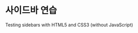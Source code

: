 # 사이드바 연습

Testing sidebars with HTML5 and CSS3 (without JavaScript)

[참고]: https://www.cssscript.com/hamburger-sidebar-navigation/
